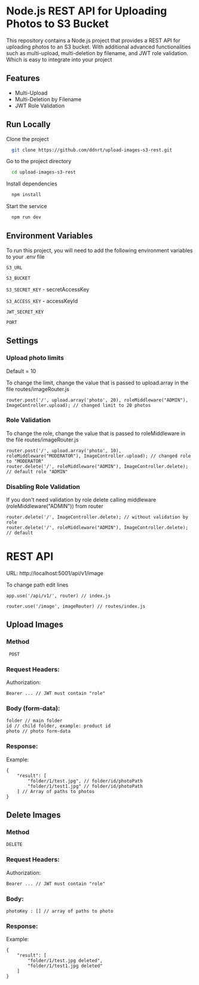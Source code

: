 
# Node.js REST API for Uploading Photos to S3 Bucket

This repository contains a Node.js project that provides a REST API for uploading photos to an S3 bucket. With additional advanced functionalities such as multi-upload, multi-deletion by filename, and JWT role validation. Which is easy to integrate into your project



## Features

- Multi-Upload
- Multi-Deletion by Filename
- JWT Role Validation


## Run Locally

Clone the project

```bash
  git clone https://github.com/ddnrt/upload-images-s3-rest.git
```
Go to the project directory
```bash
  cd upload-images-s3-rest
```
Install dependencies

```bash
  npm install
```

Start the service

```bash
  npm run dev
```

## Environment Variables

To run this project, you will need to add the following environment variables to your .env file

`S3_URL`

`S3_BUCKET`

`S3_SECRET_KEY` - secretAccessKey

`S3_ACCESS_KEY` - accessKeyId

`JWT_SECRET_KEY`

`PORT`

## Settings

### Upload photo limits
Default = 10

To change the limit, change the value that is passed to upload.array in the file routes/imageRouter.js
```
router.post('/', upload.array('photo', 20), roleMiddleware("ADMIN"), ImageController.upload); // changed limit to 20 photos
```

### Role Validation
To change the role, change the value that is passed to roleMiddleware in the file routes/imageRouter.js 
```
router.post('/', upload.array('photo', 10), roleMiddleware("MODERATOR"), ImageController.upload); // changed role to "MODERATOR"
router.delete('/', roleMiddleware("ADMIN"), ImageController.delete); // default role "ADMIN"
```
### Disabling Role Validation
If you don't need validation by role delete calling middleware (roleMiddleware("ADMIN")) from router
```
router.delete('/', ImageController.delete); // without validation by role
router.delete('/', roleMiddleware("ADMIN"), ImageController.delete); // default

```

# REST API
URL: http://localhost:5001/api/v1/image

To change path edit lines
```
app.use('/api/v1/', router) // index.js

router.use('/image', imageRouter) // routes/index.js
```

## Upload Images

### Method
``` POST```

### Request Headers:

Authorization:
```
Bearer ... // JWT must contain "role"
```

### Body (form-data):
```
folder // main folder
id // child folder, example: product id
photo // photo form-data
```

### Response:

Example: 
```
{
    "result": [
        "folder/1/test.jpg", // folder/id/photoPath
        "folder/1/test1.jpg" // folder/id/photoPath
    ] // Array of paths to photos
}
```

## Delete Images

### Method
``` DELETE ```

### Request Headers:

Authorization:
```
Bearer ... // JWT must contain "role"
```

### Body:
```
photoKey : [] // array of paths to photo
```

### Response:

Example: 
```
{
    "result": [
        "folder/1/test.jpg deleted",
        "folder/1/test1.jpg deleted"
    ]
}
```
